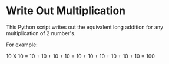 # Write Out Multiplication
This Python script writes out the equivalent long addition for any multiplication of 2 number's.

For example:

10 X 10 =
10 + 10 + 10 + 10 + 10 + 10 + 10 + 10 + 10 + 10 = 100
